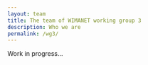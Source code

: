 ```yaml
---
layout: team
title: The team of WIMANET working group 3
description: Who we are
permalink: /wg3/
---
```


Work in progress...
